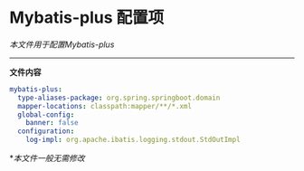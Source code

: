 # Mybatis-plus 配置项

*本文件用于配置Mybatis-plus*
***
**文件内容**
```yaml
mybatis-plus:
  type-aliases-package: org.spring.springboot.domain
  mapper-locations: classpath:mapper/**/*.xml
  global-config:
    banner: false
  configuration:
    log-impl: org.apache.ibatis.logging.stdout.StdOutImpl
```

**本文件一般无需修改*